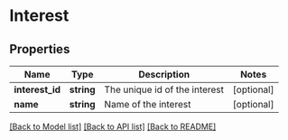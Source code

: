 # Interest

## Properties
Name | Type | Description | Notes
------------ | ------------- | ------------- | -------------
**interest_id** | **string** | The unique id of the interest | [optional] 
**name** | **string** | Name of the interest | [optional] 

[[Back to Model list]](../../README.md#documentation-for-models) [[Back to API list]](../../README.md#documentation-for-api-endpoints) [[Back to README]](../../README.md)

